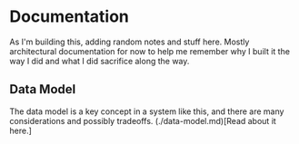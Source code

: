 # Documentation

As I'm building this, adding random notes and stuff here.
Mostly architectural documentation for now to help me remember why I built it the way I did and what I did sacrifice along the way.

## Data Model
The data model is a key concept in a system like this, and there are many considerations and possibly tradeoffs. (./data-model.md)[Read about it here.]

